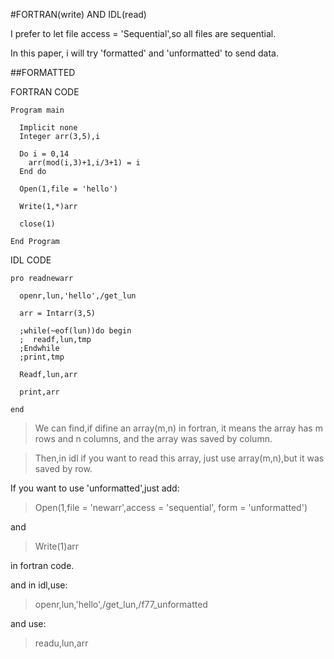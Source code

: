 #FORTRAN(write) AND IDL(read)

I prefer to let file access = 'Sequential',so all files are sequential.

In this paper, i will try 'formatted' and 'unformatted' to send data.

##FORMATTED

FORTRAN CODE

```
Program main

  Implicit none
  Integer arr(3,5),i

  Do i = 0,14
    arr(mod(i,3)+1,i/3+1) = i
  End do

  Open(1,file = 'hello')

  Write(1,*)arr

  close(1)

End Program

```

IDL CODE

```
pro readnewarr

  openr,lun,'hello',/get_lun

  arr = Intarr(3,5)

  ;while(~eof(lun))do begin
  ;  readf,lun,tmp
  ;Endwhile
  ;print,tmp

  Readf,lun,arr

  print,arr

end

```
>We can find,if difine an array(m,n) in fortran,
it means the array has m rows and n columns,
and the array was saved by column.

>Then,in idl if you want to read this array,
just use array(m,n),but it was saved by row.

If you want to use 'unformatted',just add:

>Open(1,file = 'newarr',access = 'sequential', form = 'unformatted')

and

>  Write(1)arr

in fortran code.

and in idl,use:

>openr,lun,'hello',/get_lun,/f77_unformatted

and use:

>readu,lun,arr
